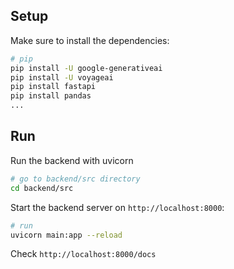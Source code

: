 ## Setup

Make sure to install the dependencies:

```bash
# pip
pip install -U google-generativeai 
pip install -U voyageai
pip install fastapi
pip install pandas
...

```
## Run
Run the backend with uvicorn

```bash
# go to backend/src directory
cd backend/src

```

Start the backend server on `http://localhost:8000`:


```bash
# run 
uvicorn main:app --reload 

```

Check `http://localhost:8000/docs`
